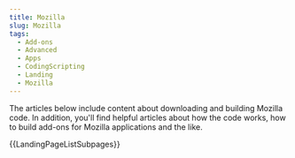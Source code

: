 ```yaml
---
title: Mozilla
slug: Mozilla
tags:
  - Add-ons
  - Advanced
  - Apps
  - CodingScripting
  - Landing
  - Mozilla
---
```


The articles below include content about downloading and building Mozilla code. In addition, you'll find helpful articles about how the code works, how to build add-ons for Mozilla applications and the like.

{{LandingPageListSubpages}}
